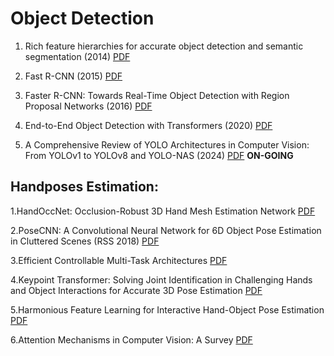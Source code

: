 # Object Detection
1. Rich feature hierarchies for accurate object detection and semantic segmentation (2014) [PDF](https://arxiv.org/pdf/1311.2524.pdf)

2. Fast R-CNN (2015) [PDF](https://arxiv.org/pdf/1504.08083.pdf)

3. Faster R-CNN: Towards Real-Time Object Detection with Region Proposal Networks (2016) [PDF](https://arxiv.org/pdf/1506.01497.pdf)

4. End-to-End Object Detection with Transformers (2020) [PDF](https://arxiv.org/pdf/2005.12872.pdf)

5. A Comprehensive Review of YOLO Architectures in Computer Vision: From YOLOv1 to YOLOv8 and YOLO-NAS (2024) [PDF](https://arxiv.org/pdf/2304.00501.pdf)  **ON-GOING**


## Handposes Estimation:

1.HandOccNet: Occlusion-Robust 3D Hand Mesh Estimation Network [PDF](https://arxiv.org/abs/2203.14564)

2.PoseCNN: A Convolutional Neural Network for 6D Object Pose Estimation in Cluttered Scenes (RSS 2018) [PDF](https://arxiv.org/pdf/1711.00199.pdf)

3.Efficient Controllable Multi-Task Architectures [PDF](https://openaccess.thecvf.com/content/ICCV2023/papers/Aich_Efficient_Controllable_Multi-Task_Architectures_ICCV_2023_paper.pdf)

4.Keypoint Transformer: Solving Joint Identification in Challenging Hands and Object Interactions for Accurate 3D Pose Estimation [PDF](https://openaccess.thecvf.com/content/CVPR2022/papers/Hampali_Keypoint_Transformer_Solving_Joint_Identification_in_Challenging_Hands_and_Object_CVPR_2022_paper.pdf)

5.Harmonious Feature Learning for Interactive Hand-Object Pose Estimation [PDF](https://openaccess.thecvf.com/content/CVPR2023/papers/Lin_Harmonious_Feature_Learning_for_Interactive_Hand-Object_Pose_Estimation_CVPR_2023_paper.pdf)

6.Attention Mechanisms in Computer Vision: A Survey [PDF](https://arxiv.org/pdf/2111.07624.pdf)

